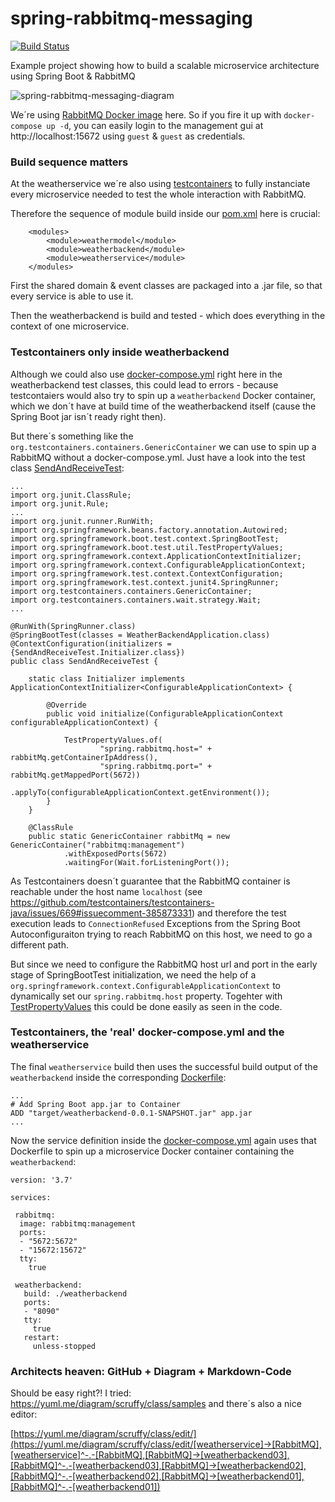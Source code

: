 spring-rabbitmq-messaging
======================================================================================
[![Build Status](https://travis-ci.org/jonashackt/spring-rabbitmq-messaging.svg?branch=master)](https://travis-ci.org/jonashackt/spring-rabbitmq-messaging)

Example project showing how to build a scalable microservice architecture using Spring Boot &amp; RabbitMQ

![spring-rabbitmq-messaging-diagram](https://yuml.me/diagram/scruffy/class/[weatherservice]->[RabbitMQ],[weatherservice]^-.-[RabbitMQ],[RabbitMQ]->[weatherbackend03],[RabbitMQ]^-.-[weatherbackend03],[RabbitMQ]->[weatherbackend02],[RabbitMQ]^-.-[weatherbackend02],[RabbitMQ]->[weatherbackend01],[RabbitMQ]^-.-[weatherbackend01])

We´re using [RabbitMQ Docker image](https://hub.docker.com/_/rabbitmq/) here. So if you fire it up with `docker-compose up -d`, you can easily login to the management gui at http://localhost:15672 using `guest` & `guest` as credentials.

### Build sequence matters

At the weatherservice we´re also using [testcontainers](https://www.testcontainers.org/) to fully instanciate every microservice needed to test the whole interaction with RabbitMQ.

Therefore the sequence of module build inside our [pom.xml](pom.xml) here is crucial:

```
	<modules>
		<module>weathermodel</module>
		<module>weatherbackend</module>
		<module>weatherservice</module>
	</modules>
```
First the shared domain & event classes are packaged into a .jar file, so that every service is able to use it.

Then the weatherbackend is build and tested - which does everything in the context of one microservice.

### Testcontainers only inside weatherbackend

Although we could also use [docker-compose.yml](docker-compose.yml) right here in the weatherbackend test classes, this could lead to errors - because testcontaiers would also try to spin up a `weatherbackend` Docker container, which we don´t have at build time of the weatherbackend itself (cause the Spring Boot jar isn´t ready right then).

But there´s something like the `org.testcontainers.containers.GenericContainer` we can use to spin up a RabbitMQ without a docker-compose.yml. Just have a look into the test class [SendAndReceiveTest](weatherbackend/src/test/java/de/jonashackt/SendAndReceiveTest.java):

```
...
import org.junit.ClassRule;
import org.junit.Rule;
...
import org.junit.runner.RunWith;
import org.springframework.beans.factory.annotation.Autowired;
import org.springframework.boot.test.context.SpringBootTest;
import org.springframework.boot.test.util.TestPropertyValues;
import org.springframework.context.ApplicationContextInitializer;
import org.springframework.context.ConfigurableApplicationContext;
import org.springframework.test.context.ContextConfiguration;
import org.springframework.test.context.junit4.SpringRunner;
import org.testcontainers.containers.GenericContainer;
import org.testcontainers.containers.wait.strategy.Wait;
...

@RunWith(SpringRunner.class)
@SpringBootTest(classes = WeatherBackendApplication.class)
@ContextConfiguration(initializers = {SendAndReceiveTest.Initializer.class})
public class SendAndReceiveTest {

    static class Initializer implements ApplicationContextInitializer<ConfigurableApplicationContext> {

        @Override
        public void initialize(ConfigurableApplicationContext configurableApplicationContext) {

            TestPropertyValues.of(
                    "spring.rabbitmq.host=" + rabbitMq.getContainerIpAddress(),
                    "spring.rabbitmq.port=" + rabbitMq.getMappedPort(5672))
                    .applyTo(configurableApplicationContext.getEnvironment());
        }
    }

    @ClassRule
    public static GenericContainer rabbitMq = new GenericContainer("rabbitmq:management")
            .withExposedPorts(5672)
            .waitingFor(Wait.forListeningPort());
```

As Testcontainers doesn´t guarantee that the RabbitMQ container is reachable under the host name `localhost` (see https://github.com/testcontainers/testcontainers-java/issues/669#issuecomment-385873331) and therefore the test execution leads to `ConnectionRefused` Exceptions from the Spring Boot Autoconfiguraiton trying to reach RabbitMQ on this host, we need to go a different path.

But since we need to configure the RabbitMQ host url and port in the early stage of SpringBootTest initialization, we need the help of a `org.springframework.context.ConfigurableApplicationContext` to dynamically set our `spring.rabbitmq.host` property. Togehter with [TestPropertyValues](https://dzone.com/articles/testcontainers-and-spring-boot) this could be done easily as seen in the code.


### Testcontainers, the 'real' docker-compose.yml and the weatherservice

The final `weatherservice` build then uses the successful build output of the `weatherbackend` inside the corresponding [Dockerfile](weatherbackend/Dockerfile):

```
...
# Add Spring Boot app.jar to Container
ADD "target/weatherbackend-0.0.1-SNAPSHOT.jar" app.jar
...
```

Now the service definition inside the [docker-compose.yml](docker-compose.yml) again uses that Dockerfile to spin up a microservice Docker container containing the `weatherbackend`:

```
version: '3.7'

services:

 rabbitmq:
  image: rabbitmq:management
  ports:
  - "5672:5672"
  - "15672:15672"
  tty:
    true

 weatherbackend:
   build: ./weatherbackend
   ports:
   - "8090"
   tty:
     true
   restart:
     unless-stopped
```

### Architects heaven: GitHub + Diagram + Markdown-Code

Should be easy right?! I tried: https://yuml.me/diagram/scruffy/class/samples and there´s also a nice editor:

[https://yuml.me/diagram/scruffy/class/edit/](https://yuml.me/diagram/scruffy/class/edit/[weatherservice]->[RabbitMQ],[weatherservice]^-.-[RabbitMQ],[RabbitMQ]->[weatherbackend03],[RabbitMQ]^-.-[weatherbackend03],[RabbitMQ]->[weatherbackend02],[RabbitMQ]^-.-[weatherbackend02],[RabbitMQ]->[weatherbackend01],[RabbitMQ]^-.-[weatherbackend01])